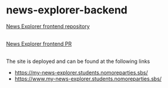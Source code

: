 # news-explorer-backend

[News Explorer frontend repository](https://github.com/rileydanejohnston/news-explorer-frontend)<br /><br />

[News Explorer frontend PR](https://github.com/rileydanejohnston/news-explorer-frontend/pull/2)<br /><br />

The site is deployed and can be found at the following links<br />
* https://my-news-explorer.students.nomoreparties.sbs/<br />
* https://www.my-news-explorer.students.nomoreparties.sbs/<br />
